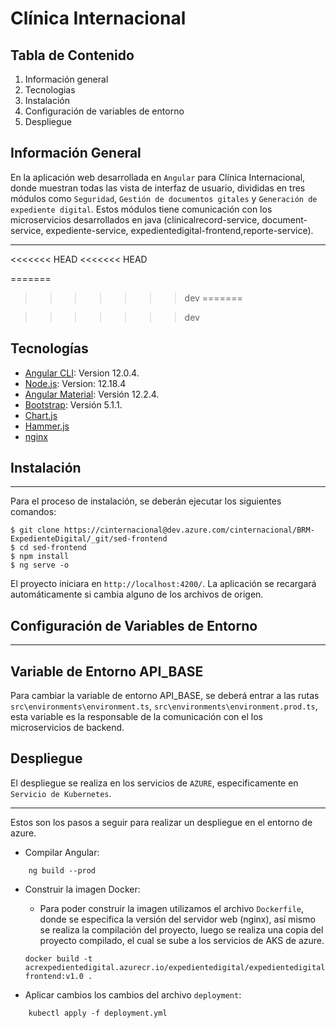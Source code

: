 # Clínica Internacional
## Tabla de Contenido 
1. Información general
2. Tecnologias
3. Instalación
4. Configuración de variables de entorno
5. Despliegue

## Información General
En la aplicación web desarrollada en `Angular` para Clínica Internacional, donde muestran todas las vista de interfaz de usuario, divididas en tres módulos como `Seguridad`, `Gestión de documentos gitales` y `Generación de expediente digital`. Estos módulos tiene comunicación con los microservicios desarrollados en java (clinicalrecord-service, document-service, expediente-service, expedientedigital-frontend,reporte-service).
***

<<<<<<< HEAD
<<<<<<< HEAD


=======
>>>>>>> dev
=======

>>>>>>> dev
## Tecnologías
* [Angular CLI](https://github.com/angular/angular-cli): Version 12.0.4.
* [Node.js](https://nodejs.org/en/): Version: 12.18.4
* [Angular Material](https://material.angular.io/): Versión 12.2.4.
* [Bootstrap](https://getbootstrap.com/): Versión 5.1.1.
* [Chart.js](https://www.chartjs.org/)
* [Hammer.js](https://hammerjs.github.io/)
* [nginx](https://www.nginx.com/)

## Instalación
***
Para el proceso de instalación, se deberán ejecutar los siguientes comandos:
```
$ git clone https://cinternacional@dev.azure.com/cinternacional/BRM-ExpedienteDigital/_git/sed-frontend
$ cd sed-frontend
$ npm install
$ ng serve -o
```

 El proyecto iniciara en `http://localhost:4200/`. La aplicación se recargará automáticamente si cambia alguno de los archivos de origen.

 ## Configuración de Variables de Entorno 
 ***
 ## Variable de Entorno API_BASE
 Para cambiar la variable de entorno API_BASE, se deberá entrar a las rutas `src\environments\environment.ts`, `src\environments\environment.prod.ts`, esta variable es la responsable de la comunicación con el los microservicios de backend.

## Despliegue
El despliegue se realiza en los servicios de `AZURE`, especificamente en `Servicio de Kubernetes`.
***
Estos son los pasos a seguir para realizar un despliegue en el entorno de azure.

- Compilar Angular:
```
    ng build --prod
```
- Construir la imagen Docker:
    - Para poder construir la imagen utilizamos el archivo `Dockerfile`, donde se especifica la versión del servidor web (nginx), así mismo se realiza la compilación del proyecto, luego se realiza una copia del proyecto compilado, el cual se sube a los servicios de AKS de azure.
    ```
    docker build -t acrexpedientedigital.azurecr.io/expedientedigital/expedientedigital-frontend:v1.0 .
    ```

- Aplicar cambios los cambios del archivo `deployment`:
```
    kubectl apply -f deployment.yml
```

